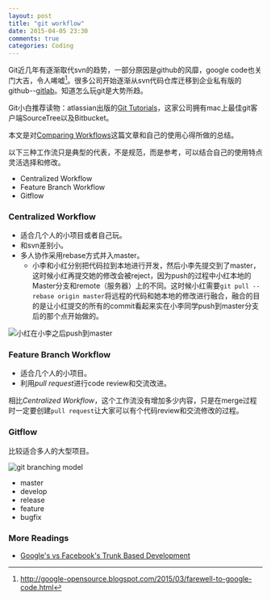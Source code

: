 ```yaml
---
layout: post
title: "git workflow"
date: 2015-04-05 23:30
comments: true
categories: Coding
---
```


Git近几年有逐渐取代svn的趋势，一部分原因是github的风靡，google code也关门大吉，令人唏嘘[^1]。很多公司开始逐渐从svn代码仓库迁移到企业私有版的github--[gitlab](https://gitlab.com/)。知道怎么玩git是大势所趋。

Git小白推荐读物：atlassian出版的[Git Tutorials](https://www.atlassian.com/git/tutorials)，这家公司拥有mac上最佳git客户端SourceTree以及Bitbucket。

本文是对[Comparing Workflows](https://www.atlassian.com/git/tutorials/comparing-workflows)这篇文章和自己的使用心得所做的总结。

以下三种工作流只是典型的代表，不是规范，而是参考，可以结合自己的使用特点灵活选择和修改。

- Centralized Workflow
- Feature Branch Workflow
- Gitflow

<!--more-->

### Centralized Workflow

- 适合几个人的小项目或者自己玩。
- 和svn差别小。
- 多人协作采用rebase方式并入master。
    - 小李和小红分别把代码拉到本地进行开发，然后小李先提交到了master，这时候小红再提交她的修改会被reject，因为push的过程中小红本地的Master分支和remote（服务器）上的不同。这时候小红需要`git pull --rebase origin master`将远程的代码和她本地的修改进行融合，融合的目的是让小红提交的所有的commit看起来实在小李同学push到master分支后的那个点开始做的。

![小红在小李之后push到master](https://www.atlassian.com/git/images/tutorials/collaborating/comparing-workflows/centralized-workflow/11.svg)

### Feature Branch Workflow

- 适合几个人的小项目。
- 利用*pull request*进行code review和交流改进。

相比*Centralized Workflow*，这个工作流没有增加多少内容，只是在merge过程时一定要创建`pull request`让大家可以有个代码review和交流修改的过程。

### Gitflow

比较适合多人的大型项目。

![git branching model](http://nvie.com/img/git-model@2x.png "git branching model")

- master
- develop
- release
- feature
- bugfix

<!-- 一个例子是线上生产稳定的跑着1.2版本（master分支），开发和测试主要活跃在develop分支，产品路线图中计划的下个月的1.3版本的发布是develop的一个release分支。在1.3版本中总共加入了3个feature和5个bugfix，总共由4个人负责代码开发。-->

<!--2个主要分支：master和develop。master分支对应生产环境跑的代码，很像rpm包的`current channel`；develop对应的就是rpm发布的`test channel`，feature和release在完成后都会并入到develop分支。-->

### More Readings 

- [Google's vs Facebook's Trunk Based Development](http://paulhammant.com/2014/01/08/googles-vs-facebooks-trunk-based-development/)


[^1]: http://google-opensource.blogspot.com/2015/03/farewell-to-google-code.html